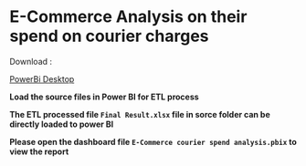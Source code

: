 # E-Commerce Analysis on their spend on courier charges

Download : 

[PowerBi Desktop](https://powerbi.microsoft.com/en-us/downloads/)

**Load the source files in Power BI for ETL process**

**The ETL processed file ```Final Result.xlsx``` file in sorce folder can be directly loaded to power BI**

**Please open the dashboard file ```E-Commerce courier spend analysis.pbix``` to view the report**

